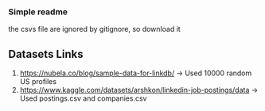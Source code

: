 ### Simple readme
the csvs file are ignored by gitignore, so download it

## Datasets Links
1. https://nubela.co/blog/sample-data-for-linkdb/ -> Used 10000 random US profiles
2. https://www.kaggle.com/datasets/arshkon/linkedin-job-postings/data -> Used postings.csv and companies.csv 
